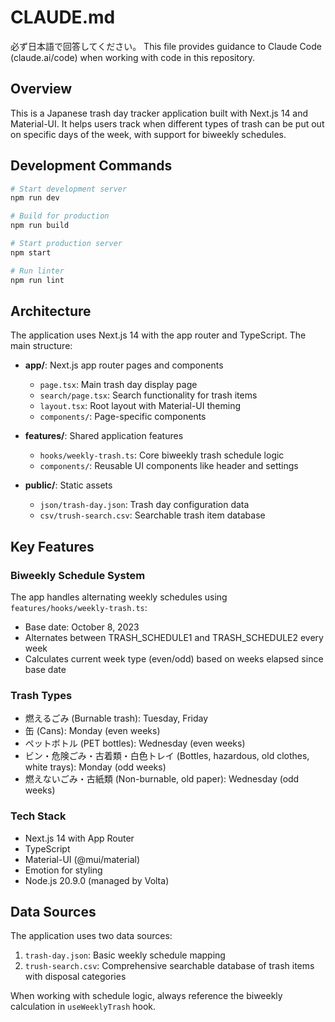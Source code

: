 # CLAUDE.md

必ず日本語で回答してください。
This file provides guidance to Claude Code (claude.ai/code) when working with code in this repository.

## Overview

This is a Japanese trash day tracker application built with Next.js 14 and Material-UI. It helps users track when different types of trash can be put out on specific days of the week, with support for biweekly schedules.

## Development Commands

```bash
# Start development server
npm run dev

# Build for production
npm run build

# Start production server
npm start

# Run linter
npm run lint
```

## Architecture

The application uses Next.js 14 with the app router and TypeScript. The main structure:

- **app/**: Next.js app router pages and components

  - `page.tsx`: Main trash day display page
  - `search/page.tsx`: Search functionality for trash items
  - `layout.tsx`: Root layout with Material-UI theming
  - `components/`: Page-specific components

- **features/**: Shared application features

  - `hooks/weekly-trash.ts`: Core biweekly trash schedule logic
  - `components/`: Reusable UI components like header and settings

- **public/**: Static assets
  - `json/trash-day.json`: Trash day configuration data
  - `csv/trush-search.csv`: Searchable trash item database

## Key Features

### Biweekly Schedule System

The app handles alternating weekly schedules using `features/hooks/weekly-trash.ts`:

- Base date: October 8, 2023
- Alternates between TRASH_SCHEDULE1 and TRASH_SCHEDULE2 every week
- Calculates current week type (even/odd) based on weeks elapsed since base date

### Trash Types

- 燃えるごみ (Burnable trash): Tuesday, Friday
- 缶 (Cans): Monday (even weeks)
- ペットボトル (PET bottles): Wednesday (even weeks)
- ビン・危険ごみ・古着類・白色トレイ (Bottles, hazardous, old clothes, white trays): Monday (odd weeks)
- 燃えないごみ・古紙類 (Non-burnable, old paper): Wednesday (odd weeks)

### Tech Stack

- Next.js 14 with App Router
- TypeScript
- Material-UI (@mui/material)
- Emotion for styling
- Node.js 20.9.0 (managed by Volta)

## Data Sources

The application uses two data sources:

1. `trash-day.json`: Basic weekly schedule mapping
2. `trush-search.csv`: Comprehensive searchable database of trash items with disposal categories

When working with schedule logic, always reference the biweekly calculation in `useWeeklyTrash` hook.
